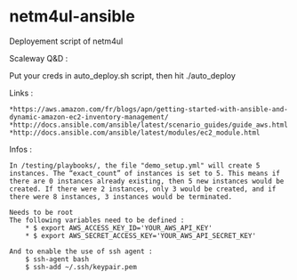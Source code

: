 # netm4ul-ansible
Deployement script of netm4ul

Scaleway Q&D :

Put your creds in auto_deploy.sh script, then hit ./auto_deploy


Links :

    *https://aws.amazon.com/fr/blogs/apn/getting-started-with-ansible-and-dynamic-amazon-ec2-inventory-management/
    *http://docs.ansible.com/ansible/latest/scenario_guides/guide_aws.html
    *http://docs.ansible.com/ansible/latest/modules/ec2_module.html

Infos :

	In /testing/playbooks/, the file "demo_setup.yml" will create 5 instances. The “exact_count” of instances is set to 5. This means if there are 0 instances already existing, then 5 new instances would be created. If there were 2 instances, only 3 would be created, and if there were 8 instances, 3 instances would be terminated.
	
	Needs to be root
	The following variables need to be defined : 
		* $ export AWS_ACCESS_KEY_ID='YOUR_AWS_API_KEY'
		* $ export AWS_SECRET_ACCESS_KEY='YOUR_AWS_API_SECRET_KEY'

	And to enable the use of ssh agent :
		$ ssh-agent bash 
		$ ssh-add ~/.ssh/keypair.pem 
